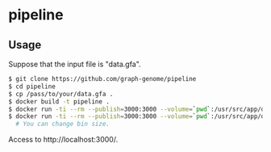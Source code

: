 # pipeline

## Usage

Suppose that the input file is "data.gfa".

```bash
$ git clone https://github.com/graph-genome/pipeline
$ cd pipeline
$ cp /pass/to/your/data.gfa .
$ docker build -t pipeline .
$ docker run -ti --rm --publish=3000:3000 --volume=`pwd`:/usr/src/app/data pipeline data/data.gfa
$ docker run -ti --rm --publish=3000:3000 --volume=`pwd`:/usr/src/app/data pipeline data/data.gfa 10000 
  # You can change bin size.
```

Access to http://localhost:3000/.

